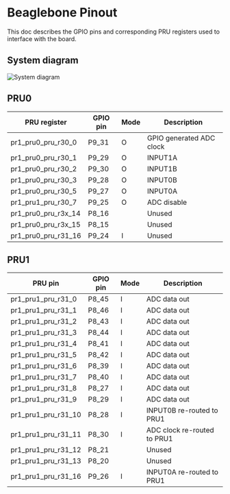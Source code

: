 # Beaglebone Pinout

This doc describes the GPIO pins and corresponding PRU registers used to interface with the board.

## System diagram
![System diagram](https://github.com/google/prudaq/wiki/conceptual_schematic.png)

## PRU0
| PRU register        	| GPIO pin 	| Mode 	| Description              	|
|---------------------	|----------	|------	|--------------------------	|
| pr1_pru0_pru_r30_0  	| P9_31    	| O    	| GPIO generated ADC clock 	|
| pr1_pru0_pru_r30_1  	| P9_29    	| O    	| INPUT1A                  	|
| pr1_pru0_pru_r30_2  	| P9_30    	| O    	| INPUT1B                  	|
| pr1_pru0_pru_r30_3  	| P9_28    	| O    	| INPUT0B                  	|
| pr1_pru0_pru_r30_5  	| P9_27    	| O    	| INPUT0A                  	|
| pr1_pru1_pru_r30_7  	| P9_25    	| O    	| ADC disable             	|
| pr1_pru0_pru_r3x_14 	| P8_16    	|      	| Unused                   	|
| pr1_pru0_pru_r3x_15 	| P8_15    	|      	| Unused                   	|
| pr1_pru0_pru_r31_16 	| P9_24    	| I    	| Unused                   	|

## PRU1

| PRU pin             	| GPIO pin 	| Mode 	| Description                 	|
|---------------------	|----------	|------	|-----------------------------	|
| pr1_pru1_pru_r31_0  	| P8_45    	| I    	| ADC data out                	|
| pr1_pru1_pru_r31_1  	| P8_46    	| I    	| ADC data out                	|
| pr1_pru1_pru_r31_2  	| P8_43    	| I    	| ADC data out                	|
| pr1_pru1_pru_r31_3  	| P8_44    	| I    	| ADC data out                	|
| pr1_pru1_pru_r31_4  	| P8_41    	| I    	| ADC data out                	|
| pr1_pru1_pru_r31_5  	| P8_42    	| I    	| ADC data out                	|
| pr1_pru1_pru_r31_6  	| P8_39    	| I    	| ADC data out                	|
| pr1_pru1_pru_r31_7  	| P8_40    	| I    	| ADC data out                	|
| pr1_pru1_pru_r31_8  	| P8_27    	| I    	| ADC data out                	|
| pr1_pru1_pru_r31_9  	| P8_29    	| I    	| ADC data out                	|
| pr1_pru1_pru_r31_10 	| P8_28    	| I    	| INPUT0B re-routed to PRU1   	|
| pr1_pru1_pru_r31_11 	| P8_30    	| I    	| ADC clock re-routed to PRU1 	|
| pr1_pru1_pru_r31_12 	| P8_21    	|      	| Unused                      	|
| pr1_pru1_pru_r31_13 	| P8_20    	|      	| Unused                      	|
| pr1_pru1_pru_r31_16 	| P9_26    	| I    	| INPUT0A re-routed to PRU1    	|
